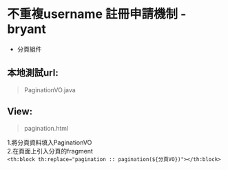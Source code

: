 不重複username 註冊申請機制 -bryant
===============

* 分頁組件

## 本地測試url:
> PaginationVO.java

## View:
> pagination.html

 1.將分頁資料填入PaginationVO   
 2.在頁面上引入分頁的fragment      
`<th:block th:replace="pagination :: pagination(${分頁VO})"></th:block>`